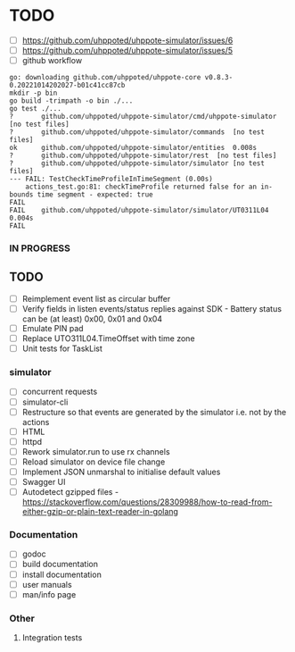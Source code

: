 # TODO

- [ ] https://github.com/uhppoted/uhppote-simulator/issues/6
- [ ] https://github.com/uhppoted/uhppote-simulator/issues/5
- [ ] github workflow
```
go: downloading github.com/uhppoted/uhppote-core v0.8.3-0.20221014202027-b01c41cc87cb
mkdir -p bin
go build -trimpath -o bin ./...
go test ./...
?       github.com/uhppoted/uhppote-simulator/cmd/uhppote-simulator [no test files]
?       github.com/uhppoted/uhppote-simulator/commands  [no test files]
ok      github.com/uhppoted/uhppote-simulator/entities  0.008s
?       github.com/uhppoted/uhppote-simulator/rest  [no test files]
?       github.com/uhppoted/uhppote-simulator/simulator [no test files]
--- FAIL: TestCheckTimeProfileInTimeSegment (0.00s)
    actions_test.go:81: checkTimeProfile returned false for an in-bounds time segment - expected: true
FAIL
FAIL    github.com/uhppoted/uhppote-simulator/simulator/UT0311L04   0.004s
FAIL
```

### IN PROGRESS

## TODO

- [ ] Reimplement event list as circular buffer
- [ ] Verify fields in listen events/status replies against SDK
      - Battery status can be (at least) 0x00, 0x01 and 0x04
- [ ] Emulate PIN pad
- [ ] Replace UTO311L04.TimeOffset with time zone
- [ ] Unit tests for TaskList

### simulator
- [ ] concurrent requests
- [ ] simulator-cli
- [ ] Restructure so that events are generated by the simulator i.e. not by the actions
- [ ] HTML
- [ ] httpd
- [ ] Rework simulator.run to use rx channels
- [ ] Reload simulator on device file change
- [ ] Implement JSON unmarshal to initialise default values
- [ ] Swagger UI
- [ ] Autodetect gzipped files 
      - https://stackoverflow.com/questions/28309988/how-to-read-from-either-gzip-or-plain-text-reader-in-golang

### Documentation

- [ ] godoc
- [ ] build documentation
- [ ] install documentation
- [ ] user manuals
- [ ] man/info page

### Other

1.  Integration tests
